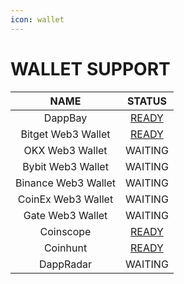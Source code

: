 ```yaml
---
icon: wallet
---
```


# WALLET SUPPORT

|         NAME        |                                       STATUS                                      |
| :-----------------: | :-------------------------------------------------------------------------------: |
|       DappBay       |              [READY](https://dappbay.bnbchain.org/detail/jlaunchpad)              |
|  Bitget Web3 Wallet | [READY](https://www.jlaunchpad.com/?utm_source=BitgetWallet\&source=BitgetWallet) |
|   OKX Web3 Wallet   |                                      WAITING                                      |
|  Bybit Web3 Wallet  |                                      WAITING                                      |
| Binance Web3 Wallet |                                      WAITING                                      |
|  CoinEx Web3 Wallet |                                      WAITING                                      |
|   Gate Web3 Wallet  |                                      WAITING                                      |
|      Coinscope      |                     [READY](https://www.coinscope.co/coin/jlp)                    |
|       Coinhunt      |                     [READY](https://coinsniper.net/coin/78973)                    |
|      DappRadar      |                                      WAITING                                      |

